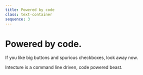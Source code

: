 ```yaml
---
title: Powered by code
class: text-container
sequence: 3
---
```

# Powered by code.

If you like big buttons and spurious checkboxes, look away now.

Intecture is a command line driven, code powered beast.
